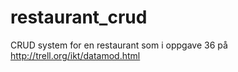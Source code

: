 # restaurant_crud
CRUD system for en restaurant som i oppgave 36 på http://trell.org/ikt/datamod.html
